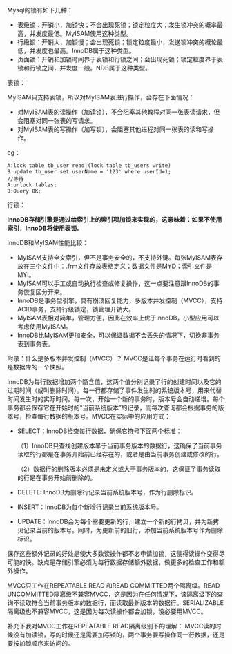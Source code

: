 Mysql的锁有如下几种：

- 表级锁：开销小，加锁快；不会出现死锁；锁定粒度大；发生锁冲突的概率最高，并发度最低。MyISAM使用这种类型。
- 行级锁：开销大，加锁慢；会出现死锁；锁定粒度最小，发送锁冲突的概论最低，并发度也最高。InnoDB属于这种类型。
- 页面锁：开销和加锁时间界于表锁和行锁之间；会出现死锁；锁定粒度界于表锁和行锁之间，并发度一般。NDB属于这种类型。

表锁：

MyISAM只支持表锁，所以对MyISAM表进行操作，会存在下面情况：

- 对MyISAM表的读操作（加读锁），不会阻塞其他教程对同一张表读请求，但会阻塞对同一张表的写请求。
- 对MyISAM表的写操作（加写锁），会阻塞其他进程对同一张表的读和写操作。

eg：

```Asql
A:lock table tb_user read;(lock table tb_users write)
B:update tb_user set userName = '123' where userId=1;
//等待
A:unlock tables;
B:Query OK;
```

行锁：

**InnoDB存储引擎是通过给索引上的索引项加锁来实现的，这意味着：如果不使用索引，InnoDB将使用表锁。**

InnoDB和MyISAM性能比较：

- MyISAM支持全文索引，但不是事务安全的，不支持外键。每张MyISAM表存放在三个文件中：.frm文件存放表格定义；数据文件是MYD；索引文件是MYI。
- MyISAM可以手工或自动执行检查或修复操作，这一点要注意跟InnoDB的事务恢复区分开来。
- InnoDB是事务型引擎，具有崩溃回复能力，多版本并发控制（MVCC），支持ACID事务，支持行级锁定，锁管理开销大。
- MyISAM表相对简单，管理方便，因此在效率上优于InnoDB，小型应用可以考虑使用MyISAM。
- InnoDB比MyISAM更加安全，可以保证数据不会丢失的情况下，切换非事务表到事务表。



附录：什么是多版本并发控制（MVCC）？
MVCC是让每个事务在运行时看到的是数据库的一个快照。

InnoDB为每行数据增加两个隐含值，这两个值分别记录了行的创建时间以及它的过期时间（或叫删除时间）。每一行都存储了事件发生时的系统版本号，用来代替时间发生时的实际时间。每一次，开始一个新的事务时，版本号会自动递增。每个事务都会保存它在开始时的“当前系统版本”的记录，而每次查询都会根据事务的版本号，检查每行数据的版本号。MVCC在实际中的应用方式：

- SELECT：InnoDB检查每行数据，确保它符号下面两个标准：

  （1）InnoDB只查找创建版本早于当前事务版本的数据行，这确保了当前事务读取的行都是在事务开始前已经存在的，或者是由当前事务创建或修改的行。

  （2）数据行的删除版本必须是未定义或大于事务版本的，这保证了事务读取的行是在事务开始前删除的。

- DELETE: InnoDB为删除行记录当前系统版本号，作为行删除标识。

- INSERT：InnoDB为每个新增行记录当前系统版本号。

- UPDATE：InnoDB会为每个需要更新的行，建立一个新的行拷贝，并为新拷贝记录当前的版本号。同时，为更新前的旧行，添加当前系统版本号作为删除标识。

保存这些额外记录的好处是使大多数读操作都不必申请加锁，这使得读操作变得尽可能的快。缺点是存储引擎必须为每行数据存储额外数据，做更多的检查工作和额外操作。

MVCC只工作在REPEATABLE READ 和READ COMMITTED两个隔离级。READ UNCOMMITTED隔离级不兼容MVCC，这是因为在任何情况下，该隔离级下的查询不读取符合当前事务版本的数据行，而读取最新版本的数据行。SERIALIZABLE隔离级也不兼容MVCC，这是因为每次读操作都会加锁，没必要用MVCC。



补充下我对MVCC工作在REPEATABLE READ隔离级别下的理解：
MVCC读的时候没有加读锁，写的时候还是需要加写锁的，两个事务要写操作同一行数据，还是要按加锁顺序来访问的。